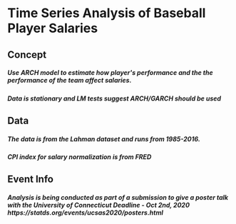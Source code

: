 # Time Series Analysis of Baseball Player Salaries

## Concept
<h5> Use ARCH model to estimate how player's performance and the the performance of the team affect salaries.</h5>
<h5> Data is stationary and LM tests suggest ARCH/GARCH should be used </h5>

## Data
<h5>The data is from the Lahman dataset and runs from 1985-2016.</h5> 
<h5> CPI index for salary normalization is from FRED </h5>

## Event Info
<h5>Analysis is being conducted as part of a submission to give a poster talk with the University of Connecticut
Deadline - Oct 2nd, 2020
https://statds.org/events/ucsas2020/posters.html
</h5>
